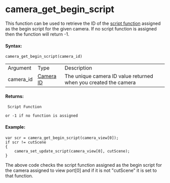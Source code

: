 # camera_get_begin_script

This function can be used to retrieve the ID of the [script
function](../../../GML_Overview/Script_Functions) assigned as the
begin script for the given camera. If no script function is assigned
then the function will return -1.

#### Syntax:

``` gml
camera_get_begin_script(camera_id)
```

|           |                                                                                                                            |                                                                 |
|-----------|----------------------------------------------------------------------------------------------------------------------------|-----------------------------------------------------------------|
| Argument  | Type                                                                                                                       | Description                                                     |
| camera_id |  [Camera ID](../../../../../GameMaker_Language/GML_Reference/Cameras_And_Display/Cameras_And_Viewports/camera_create)  | The unique camera ID value returned when you created the camera |

#### Returns:

``` gml
 Script Function

or -1 if no function is assigned
```

#### Example:

``` gml
var scr = camera_get_begin_script(camera_view[0]);
if scr != cutScene
{
    camera_set_update_script(camera_view[0], cutScene);
}
```

The above code checks the script function assigned as the begin script
for the camera assigned to view port\[0\] and if it is not "cutScene" it
is set to that function.
